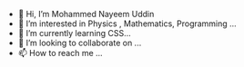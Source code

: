 - 👋 Hi, I’m Mohammed Nayeem Uddin
- 👀 I’m interested in Physics , Mathematics, Programming  ...
- 🌱 I’m currently learning  CSS...
- 💞️ I’m looking to collaborate on ...
- 📫 How to reach me ...

<!---
NayeemTahsin/NayeemTahsin is a ✨ special ✨ repository because its `README.md` (this file) appears on your GitHub profile.
You can click the Preview link to take a look at your changes.
--->
